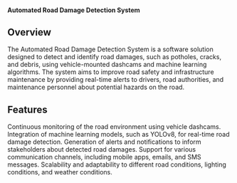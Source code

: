 #### Automated Road Damage Detection System 

## Overview
The Automated Road Damage Detection System is a software solution designed to detect and identify road damages, such as potholes, cracks, and debris, using vehicle-mounted dashcams and machine learning algorithms. The system aims to improve road safety and infrastructure maintenance by providing real-time alerts to drivers, road authorities, and maintenance personnel about potential hazards on the road.

## Features
Continuous monitoring of the road environment using vehicle dashcams.
Integration of machine learning models, such as YOLOv8, for real-time road damage detection.
Generation of alerts and notifications to inform stakeholders about detected road damages.
Support for various communication channels, including mobile apps, emails, and SMS messages.
Scalability and adaptability to different road conditions, lighting conditions, and weather conditions.
